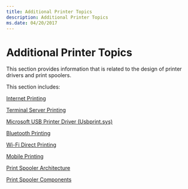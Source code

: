 ```yaml
---
title: Additional Printer Topics
description: Additional Printer Topics
ms.date: 04/20/2017
---
```


# Additional Printer Topics


This section provides information that is related to the design of printer drivers and print spoolers.

This section includes:

[Internet Printing](internet-printing.md)

[Terminal Server Printing](terminal-server-printing.md)

[Microsoft USB Printer Driver (Usbprint.sys)](usb-printing.md)

[Bluetooth Printing](bluetooth-printing.md)

[Wi-Fi Direct Printing](wi-fi-direct-printing.md)

[Mobile Printing](mobile-printing.md)

[Print Spooler Architecture](print-spooler-architecture.md)

[Print Spooler Components](print-spooler-components.md)

 

 




